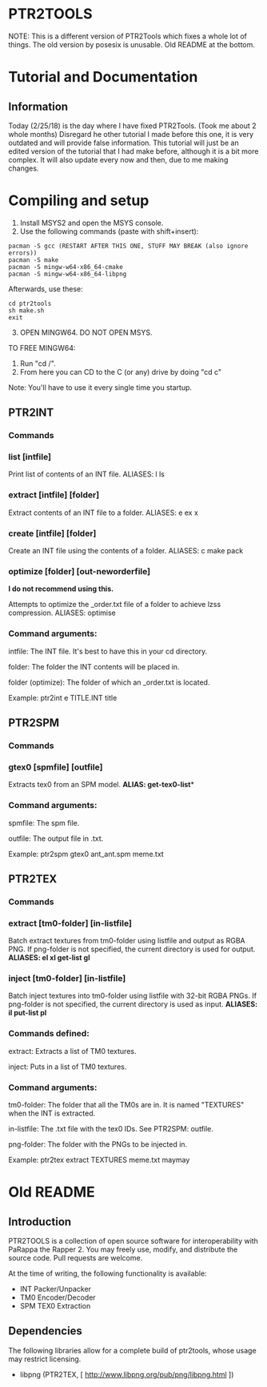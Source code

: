 # PTR2TOOLS
NOTE: This is a different version of PTR2Tools which fixes a whole lot of things.
The old version by posesix is unusable.
Old README at the bottom.

# Tutorial and Documentation

## Information

Today (2/25/18) is the day where I have fixed PTR2Tools. (Took me about 2 whole months)
Disregard he other tutorial I made before this one, it is very outdated and will provide false information.
This tutorial will just be an edited version of the tutorial that I had make before, although it is a bit more complex.
It will also update every now and then, due to me making changes.
 
 
# Compiling and setup
1. Install MSYS2 and open the MSYS console.
2. Use the following commands (paste with shift+insert):

```pacman -S git
pacman -S gcc (RESTART AFTER THIS ONE, STUFF MAY BREAK (also ignore errors))
pacman -S make
pacman -S mingw-w64-x86_64-cmake
pacman -S mingw-w64-x86_64-libpng
```

Afterwards, use these:

```git clone https://github.com/MGRich/ptr2tools.git
cd ptr2tools
sh make.sh
exit
```

3. OPEN MINGW64. DO NOT OPEN MSYS.

TO FREE MINGW64:
1. Run "cd /".
2. From here you can CD to the C (or any) drive by doing "cd c"

Note: You'll have to use it every single time you startup.
## PTR2INT
### Commands
### list [intfile]
   Print list of contents of an INT file.
   ALIASES: l ls
### extract [intfile] [folder]
   Extract contents of an INT file to a folder.
   ALIASES: e ex x
### create [intfile] [folder]
   Create an INT file using the contents of a folder.
   ALIASES: c make pack
### optimize [folder] [out-neworderfile]
   **I do not recommend using this.**

   Attempts to optimize the \_order.txt file of a folder to achieve lzss compression.
   ALIASES: optimise
### Command arguments:
intfile: The INT file. It's best to have this in your cd directory.

folder: The folder the INT contents will be placed in.

folder (optimize): The folder of which an \_order.txt is located.

Example: ptr2int e TITLE.INT title
## PTR2SPM
### Commands
### gtex0 [spmfile] [outfile]
   Extracts tex0 from an SPM model.
   **ALIAS: get-tex0-list***
### Command arguments:
spmfile: The spm file.

outfile: The output file in .txt.

Example: ptr2spm gtex0 ant_ant.spm meme.txt
## PTR2TEX
### Commands
### extract [tm0-folder] [in-listfile] <png-folder>
   Batch extract textures from tm0-folder using listfile and output as RGBA PNG.
     If png-folder is not specified, the current directory is used for output.
   **ALIASES: el xl get-list gl**
### inject [tm0-folder] [in-listfile] <png-folder>
   Batch inject textures into tm0-folder using listfile with 32-bit RGBA PNGs.
     If png-folder is not specified, the current directory is used as input.
   **ALIASES: il put-list pl**
### Commands defined:

extract: Extracts a list of TM0 textures.

inject: Puts in a list of TM0 textures.
### Command arguments:
tm0-folder: The folder that all the TM0s are in. It is named "TEXTURES" when the INT is extracted.

in-listfile: The .txt file with the tex0 IDs. See PTR2SPM: outfile.

png-folder: The folder with the PNGs to be injected in.

Example: ptr2tex extract TEXTURES meme.txt maymay


# Old README
## Introduction

PTR2TOOLS is a collection of open source software for interoperability with PaRappa the Rapper 2. You may freely use, modify, and distribute the source code. Pull requests are welcome.

At the time of writing, the following functionality is available:
- INT Packer/Unpacker
- TM0 Encoder/Decoder
- SPM TEX0 Extraction

## Dependencies

The following libraries allow for a complete build of ptr2tools, whose usage may restrict licensing.
- libpng (PTR2TEX, [ http://www.libpng.org/pub/png/libpng.html ])
